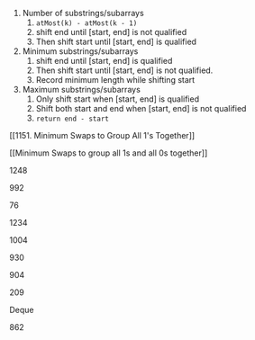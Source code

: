 1. Number of substrings/subarrays
    1. `atMost(k) - atMost(k - 1)`
    2. shift end until [start, end] is not qualified
    3. Then shift start until [start, end] is qualified
2. Minimum substrings/subarrays
    1. shift end until [start, end] is qualified
    2. Then shift start until [start, end] is not qualified.
    3. Record minimum length while shifting start
3. Maximum substrings/subarrays
    1. Only shift start when [start, end] is qualified
    2. Shift both start and end when [start, end] is not qualified
    3. `return end - start`

[[1151. Minimum Swaps to Group All 1's Together]]

[[Minimum Swaps to group all 1s and all 0s together]]

  

1248

992

76

1234

1004

930

904

209

  

Deque

862